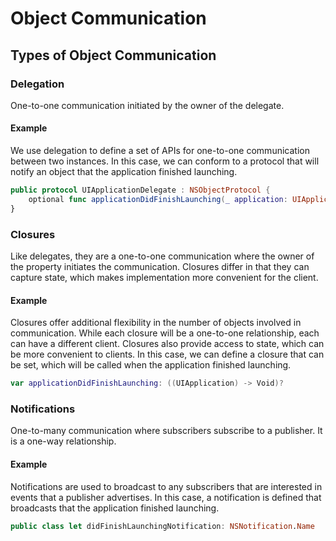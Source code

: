 # Object Communication 
## Types of Object Communication

### Delegation

One-to-one communication initiated by the owner of the delegate.

#### Example
We use delegation to define a set of APIs for one-to-one communication between two instances. In this case, we can conform to a protocol that will notify an object that the application finished launching.

```swift
public protocol UIApplicationDelegate : NSObjectProtocol {
    optional func applicationDidFinishLaunching(_ application: UIApplication)
}
```

### Closures
Like delegates, they are a one-to-one communication where the owner of the property initiates the communication. Closures differ in that they can capture state, which makes implementation more convenient for the client.

#### Example
Closures offer additional flexibility in the number of objects involved in communication. While each closure will be a one-to-one relationship, each can have a different client. Closures also provide access to state, which can be more convenient to clients. In this case, we can define a closure that can be set, which will be called when the application finished launching.


```swift
var applicationDidFinishLaunching: ((UIApplication) -> Void)?
```

### Notifications 

One-to-many communication where subscribers subscribe to a publisher. It is a one-way relationship.

#### Example
Notifications are used to broadcast to any subscribers that are interested in events that a publisher advertises. In this case, a notification is defined that broadcasts that the application finished launching.

```swift
public class let didFinishLaunchingNotification: NSNotification.Name
```
